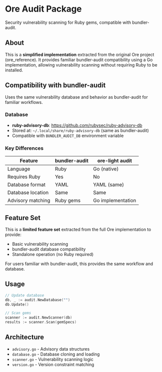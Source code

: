 # Ore Audit Package

Security vulnerability scanning for Ruby gems, compatible with bundler-audit.

## About

This is a **simplified implementation** extracted from the original Ore project (ore_reference).
It provides familiar bundler-audit compatibility using a Go implementation, allowing vulnerability
scanning without requiring Ruby to be installed.

## Compatibility with bundler-audit

Uses the same vulnerability database and behavior as bundler-audit for familiar workflows.

### Database

- **ruby-advisory-db**: https://github.com/rubysec/ruby-advisory-db
- Stored at: `~/.local/share/ruby-advisory-db` (same as bundler-audit)
- Compatible with `BUNDLER_AUDIT_DB` environment variable

### Key Differences

| Feature | bundler-audit | ore-light audit |
|---------|--------------|-----------------|
| Language | Ruby | Go (native) |
| Requires Ruby | Yes | No |
| Database format | YAML | YAML (same) |
| Database location | Same | Same |
| Advisory matching | Ruby gems | Go implementation |

## Feature Set

This is a **limited feature set** extracted from the full Ore implementation to provide:
- Basic vulnerability scanning
- bundler-audit database compatibility
- Standalone operation (no Ruby required)

For users familiar with bundler-audit, this provides the same workflow and database.

## Usage

```go
// Update database
db, _ := audit.NewDatabase("")
db.Update()

// Scan gems
scanner := audit.NewScanner(db)
results := scanner.Scan(gemSpecs)
```

## Architecture

- `advisory.go` - Advisory data structures
- `database.go` - Database cloning and loading
- `scanner.go` - Vulnerability scanning logic
- `version.go` - Version constraint matching
